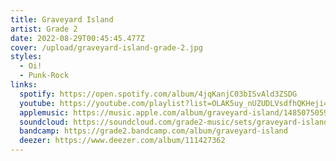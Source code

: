 ```yaml
---
title: Graveyard Island
artist: Grade 2
date: 2022-08-29T00:45:45.477Z
cover: /upload/graveyard-island-grade-2.jpg
styles:
  - Oi!
  - Punk-Rock
links:
  spotify: https://open.spotify.com/album/4jqKanjC03bISvAld3ZSDG
  youtube: https://youtube.com/playlist?list=OLAK5uy_nUZUDLVsdfhQKHeji4zYw3Z-Bcn8fwisE
  applemusic: https://music.apple.com/album/graveyard-island/1485075059
  soundcloud: https://soundcloud.com/grade2-music/sets/graveyard-island
  bandcamp: https://grade2.bandcamp.com/album/graveyard-island
  deezer: https://www.deezer.com/album/111427362
---
```

